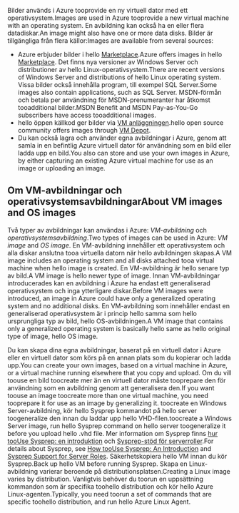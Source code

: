 

<span data-ttu-id="5d22a-101">Bilder används i Azure tooprovide en ny virtuell dator med ett operativsystem.</span><span class="sxs-lookup"><span data-stu-id="5d22a-101">Images are used in Azure tooprovide a new virtual machine with an operating system.</span></span> <span data-ttu-id="5d22a-102">En avbildning kan också ha en eller flera datadiskar.</span><span class="sxs-lookup"><span data-stu-id="5d22a-102">An image might also have one or more data disks.</span></span> <span data-ttu-id="5d22a-103">Bilder är tillgängliga från flera källor:</span><span class="sxs-lookup"><span data-stu-id="5d22a-103">Images are available from several sources:</span></span>

* <span data-ttu-id="5d22a-104">Azure erbjuder bilder i hello [Marketplace](https://azure.microsoft.com/gallery/virtual-machines/).</span><span class="sxs-lookup"><span data-stu-id="5d22a-104">Azure offers images in hello [Marketplace](https://azure.microsoft.com/gallery/virtual-machines/).</span></span> <span data-ttu-id="5d22a-105">Det finns nya versioner av Windows Server och distributioner av hello Linux-operativsystem.</span><span class="sxs-lookup"><span data-stu-id="5d22a-105">There are recent versions of Windows Server and distributions of hello Linux operating system.</span></span> <span data-ttu-id="5d22a-106">Vissa bilder också innehålla program, till exempel SQL Server.</span><span class="sxs-lookup"><span data-stu-id="5d22a-106">Some images also contain applications, such as SQL Server.</span></span> <span data-ttu-id="5d22a-107">MSDN-förmån och betala per användning för MSDN-prenumeranter har åtkomst tooadditional bilder.</span><span class="sxs-lookup"><span data-stu-id="5d22a-107">MSDN Benefit and MSDN Pay-as-You-Go subscribers have access tooadditional images.</span></span>
* <span data-ttu-id="5d22a-108">hello öppen källkod ger bilder via [VM anläggningen](http://vmdepot.msopentech.com/List/Index).</span><span class="sxs-lookup"><span data-stu-id="5d22a-108">hello open source community offers images through [VM Depot](http://vmdepot.msopentech.com/List/Index).</span></span>
* <span data-ttu-id="5d22a-109">Du kan också lagra och använder egna avbildningar i Azure, genom att samla in en befintlig Azure virtuell dator för användning som en bild eller ladda upp en bild.</span><span class="sxs-lookup"><span data-stu-id="5d22a-109">You also can store and use your own images in Azure, by either capturing an existing Azure virtual machine for use as an image or uploading an image.</span></span>

## <a name="about-vm-images-and-os-images"></a><span data-ttu-id="5d22a-110">Om VM-avbildningar och operativsystemsavbildningar</span><span class="sxs-lookup"><span data-stu-id="5d22a-110">About VM images and OS images</span></span>
<span data-ttu-id="5d22a-111">Två typer av avbildningar kan användas i Azure: *VM-avbildning* och *operativsystemsavbildning*.</span><span class="sxs-lookup"><span data-stu-id="5d22a-111">Two types of images can be used in Azure: *VM image* and *OS image*.</span></span> <span data-ttu-id="5d22a-112">En VM-avbildning innehåller ett operativsystem och alla diskar anslutna tooa virtuella datorn när hello avbildningen skapas.</span><span class="sxs-lookup"><span data-stu-id="5d22a-112">A VM image includes an operating system and all disks attached tooa virtual machine when hello image is created.</span></span> <span data-ttu-id="5d22a-113">En VM-avbildning är hello senare typ av bild.</span><span class="sxs-lookup"><span data-stu-id="5d22a-113">A VM image is hello newer type of image.</span></span> <span data-ttu-id="5d22a-114">Innan VM-avbildningar introducerades kan en avbildning i Azure ha endast ett generaliserad operativsystem och inga ytterligare diskar.</span><span class="sxs-lookup"><span data-stu-id="5d22a-114">Before VM images were introduced, an image in Azure could have only a generalized operating system and no additional disks.</span></span> <span data-ttu-id="5d22a-115">En VM-avbildning som innehåller endast en generaliserad operativsystem är i princip hello samma som hello ursprungliga typ av bild, hello OS-avbildningen.</span><span class="sxs-lookup"><span data-stu-id="5d22a-115">A VM image that contains only a generalized operating system is basically hello same as hello original type of image, hello OS image.</span></span>

<span data-ttu-id="5d22a-116">Du kan skapa dina egna avbildningar, baserat på en virtuell dator i Azure eller en virtuell dator som körs på en annan plats som du kopierar och ladda upp.</span><span class="sxs-lookup"><span data-stu-id="5d22a-116">You can create your own images, based on a virtual machine in Azure, or a virtual machine running elsewhere that you copy and upload.</span></span> <span data-ttu-id="5d22a-117">Om du vill toouse en bild toocreate mer än en virtuell dator måste tooprepare den för användning som en avbildning genom att generalisera den.</span><span class="sxs-lookup"><span data-stu-id="5d22a-117">If you want toouse an image toocreate more than one virtual machine, you need tooprepare it for use as an image by generalizing it.</span></span> <span data-ttu-id="5d22a-118">toocreate en Windows Server-avbildning, kör hello Sysprep kommandot på hello server toogeneralize den innan du laddar upp hello VHD-filen.</span><span class="sxs-lookup"><span data-stu-id="5d22a-118">toocreate a Windows Server image, run hello Sysprep command on hello server toogeneralize it before you upload hello .vhd file.</span></span> <span data-ttu-id="5d22a-119">Mer information om Sysprep finns [hur tooUse Sysprep: en introduktion](http://go.microsoft.com/fwlink/p/?LinkId=392030) och [Sysprep-stöd för serverroller](https://msdn.microsoft.com/windows/hardware/commercialize/manufacture/desktop/sysprep-support-for-server-roles).</span><span class="sxs-lookup"><span data-stu-id="5d22a-119">For details about Sysprep, see [How tooUse Sysprep: An Introduction](http://go.microsoft.com/fwlink/p/?LinkId=392030) and [Sysprep Support for Server Roles](https://msdn.microsoft.com/windows/hardware/commercialize/manufacture/desktop/sysprep-support-for-server-roles).</span></span> <span data-ttu-id="5d22a-120">Säkerhetskopiera hello VM innan du kör Sysprep.</span><span class="sxs-lookup"><span data-stu-id="5d22a-120">Back up hello VM before running Sysprep.</span></span> <span data-ttu-id="5d22a-121">Skapa en Linux-avbildning varierar beroende på distributionsplatsen.</span><span class="sxs-lookup"><span data-stu-id="5d22a-121">Creating a Linux image varies by distribution.</span></span> <span data-ttu-id="5d22a-122">Vanligtvis behöver du toorun en uppsättning kommandon som är specifika toohello distribution och kör hello Azure Linux-agenten.</span><span class="sxs-lookup"><span data-stu-id="5d22a-122">Typically, you need toorun a set of commands that are specific toohello distribution, and run hello Azure Linux Agent.</span></span>
